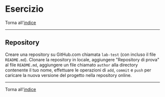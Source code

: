 # Esercizio

Torna all'[indice](../toc.md)

---

## Repository

Creare una repository su GitHub.com chiamata `lab-test` (con incluso il file `README.md`).
Clonare la repository in locale, aggiungere "Repository di prova" al file `README.md`,
aggiungere un file chiamato `author` alla directory contenente il tuo nome,
effettuare le operazioni di `add`, `commit` e `push` per caricare la nuova versione
del progetto nella repository online.

---

Torna all'[indice](../toc.md)
